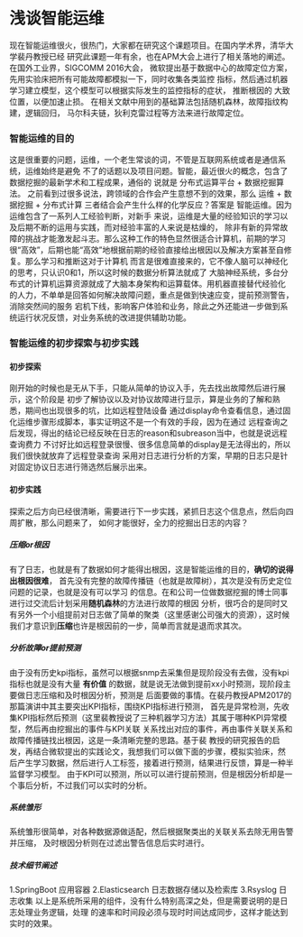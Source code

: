 # 浅谈智能运维
现在智能运维很火，很热门，大家都在研究这个课题项目。在国内学术界，清华大学裴丹教授已经
研究此课题一年有余，也在APM大会上进行了相关落地的阐述。在国外工业界，SIGCOMM 2016大会，
微软提出基于数据中心的故障定位方案，先用实验床把所有可能故障都模拟一下，同时收集各类监控
指标，然后通过机器学习建立模型，这个模型可以根据实际发生的监控指标的症状， 推断根因的
大致位置，以便加速止损。 在相关文献中用到的基础算法包括随机森林，故障指纹构建，逻辑回归，
马尔科夫链，狄利克雷过程等方法来进行故障定位。
### 智能运维的目的
这是很重要的问题，运维，一个老生常谈的词，不管是互联网系统或者是通信系统，运维始终是避免
不了的话题以及项目问题。智能，最近很火的概念，包含了数据挖掘的最新学术和工程成果，通俗的
说就是 分布式运算平台 + 数据挖掘算法。
之前看到过很多说法，跨领域的合作会产生意想不到的效果，那么 运维 + 数据挖掘 + 分布式计算
三者结合会产生什么样的化学反应？答案是 智能运维。因为运维包含了一系列人工经验判断，对新手
来说，运维是大量的经验知识的学习以及后期不断的运用与实践，而对经验丰富的人来说是枯燥的，
除非有新的异常故障的挑战才能激发起斗志。那么这种工作的特色显然很适合计算机，前期的学习
很“高效”，后期也能“高效”地根据前期的经验直接给出根因以及解决方案甚至自修复。那么学习和推断这对于计算机
而言是很难直接来的，它不像人脑可以神经化的思考，只认识0和1，所以这时候的数据分析算法就成了
大脑神经系统，多台分布式的计算机运算资源就成了大脑本身架构和运算载体。用机器直接替代经验化
的人力，不单单是回答如何解决故障问题，重点是做到快速应变，提前预测警告，消除突然间的服务
宕机下线，影响客户体验和业务，除此之外还能进一步做到系统运行状况反馈，对业务系统的改进提供辅助功能。
### 智能运维的初步探索与初步实践
#### 初步探索
刚开始的时候也是无从下手，只能从简单的协议入手，先去找出故障然后进行展示，这个阶段是
初步了解协议以及对协议故障进行显示，算是业务的了解和熟悉，期间也出现很多的坑，比如远程登陆设备
通过display命令查看信息，通过固化运维步骤形成脚本，事实证明这不是一个有效的手段，因为在通过
远程查询之后发现，得出的结论已经反映在日志的reason和subreason当中，也就是说远程查询费力
不讨好比如远程登录很慢、很多信息简单的display是无法得出的，所以我们很快就放弃了远程登录查询
采用对日志进行分析的方案，早期的日志只是针对固定协议日志进行筛选然后展示出来。
#### 初步实践
探索之后方向已经很清晰，需要进行下一步实践，紧抓日志这个信息点，然后向四周扩散，那么问题来了，
如何才能很好，全力的挖掘出日志的内容？
##### 压缩or根因
有了日志，也就是有了数据如何才能得出根因，这是智能运维的目的，**确切的说得出根因很难**，
首先没有完整的故障传播链（也就是故障树），其次是没有历史定位问题的记录，也就是没有可以学习
的信息。在和公司一位做数据挖掘的博士同事进行过交流后计划采用**随机森林**的方法进行故障的根因
分析，很巧合的是同时又有另外一个小组提前对日志做了简单的聚类（这里感谢公司强大的资源），这时候
我们才意识到**压缩**也许是根因前的一步，简单而言就是退而求其次。
##### 分析故障or提前预测
由于没有历史kpi指标，虽然可以根据snmp去采集但是现阶段没有去做，没有kpi指标也就是没有大量
**有价值** 的数据，就是说无法做到提前xx小时预测，现阶段主要做日志压缩和及时根因分析，预测是
后面要做的事情。在裴丹教授APM2017的那篇演讲中其主要突出KPI指标，围绕KPI指标进行预测，
首先是异常检测，先收集KPI指标然后预测（这里裴教授说了三种机器学习方法）其属于哪种KPI异常模型，然后再由挖掘出的事件与KPI关联
关系找出对应的事件，再由事件关联关系和故障传播链找出根因，这是一条清晰完整的思路。基于裴
教授的研究报告的启发，再结合微软提出的实践论文，我想我们可以做下面的步骤，模拟实验床，然
后产生学习数据，然后进行人工标签，接着进行预测，结果进行反馈，算是一种半监督学习模型。
由于KPI可以预测，所以可以进行提前预测，但是根因分析却是一个事后分析，不过我们可以实时的分析。
##### 系统雏形
系统雏形很简单，对各种数据源做适配，然后根据聚类出的关联关系去除无用告警并压缩，
及时根因分析则在过滤出警告信息后实时进行。
##### 技术细节阐述
1.SpringBoot 应用容器
2.Elasticsearch 日志数据存储以及检索库
3.Rsyslog 日志收集
以上是系统所采用的组件，没有什么特别高深之处，但是需要说明的是日志处理业务逻辑，处理
的速率和时间段必须与现时时间达成同步，这样才能达到实时的效果。
